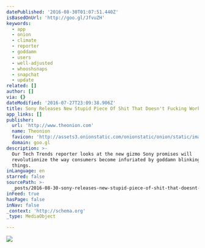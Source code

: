 ```yaml
---
datePublished: '2016-08-30T01:07:51.440Z'
isBasedOnUrl: 'http://goo.gl/JfvuZH'
keywords:
  - app
  - onion
  - climate
  - reporter
  - goddamn
  - users
  - well-adjusted
  - whooshsnaps
  - snapchat
  - update
related: []
author: []
via: {}
dateModified: '2016-07-27T23:09:38.906Z'
title: Sony Releases New Stupid Piece Of Shit That Doesn't Fucking Work
app_links: []
publisher:
  url: 'http://www.theonion.com'
  name: Theonion
  favicon: 'http://assets3.onionstatic.com/onionstatic/onion/static/images/favicon.ico'
  domain: goo.gl
description: >-
  Our Tech Trends reporter looks at the new gizmo Sony promises will
  revolutionize the way consumers become infuriated by goddamn blinking TV box
  things.
inLanguage: en
starred: false
sourcePath: >-
  _posts/2016-08-30-sony-releases-new-stupid-piece-of-shit-that-doesnt-fucking.md
inFeed: true
hasPage: false
inNav: false
_context: 'http://schema.org'
_type: MediaObject

---
```

![](https://the-grid-user-content.s3-us-west-2.amazonaws.com/e1fb7d7d-e456-4976-af9f-b532e7aea500.png)